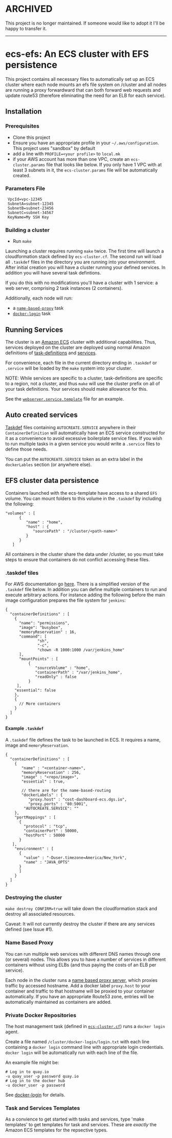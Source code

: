 ARCHIVED
========

This project is no longer maintained.  If someone would like to adopt it I'll be happy to transfer it.

---

# ecs-efs:  An ECS cluster with EFS persistence

This project contains all necessary files to automatically set up an
ECS cluster where each node mounts an efs file system on /cluster and
all nodes are running a proxy forwardward that can both forward web
requests and update route53 (therefore eliminating the need for an ELB
for each service).

## Installation


### Prerequisites

* Clone this project
* Ensure you have an appropriate profile in your `~/.aws/configuration`.
  This project uses "sandbox" by default
* add a line with `PROFILE=<your profile>` to `local.mk`
* if your AWS account has more than one VPC, create an
  `ecs-cluster.params` file that looks like below.  If you only have 1
  VPC with at least 3 subnets in it, the `ecs-cluster.params` file will be
  automatically created.

### Parameters File

     VpcId=vpc-12345
     SubnetA=subnet-12345
     SubnetB=subnet-23456
     SubnetC=subnet-34567
     KeyName=My SSH Key


### Building a cluster

* Run `make` 

Launching a cluster requires running `make` twice. The first time will
launch a cloudformation stack defined by `ecs-cluster.cf`. The second
run will load all `.taskdef` files in the directory you are running
into your environment. After initial creation you will have a cluster
running your defined services. In addition you will have several task
defintions.

If you do this with no modifications you'll have a cluster with 1
service: a web server, comprising 2 task instances (2 containers).

Additionally, each node will run:
* a [`name-based-proxy`](#name-based-proxy) task 
* [`docker-login`](#private-docker-repositories) task

## Running Services

The cluster is an [Amazon ECS](https://aws.amazon.com/ecs/) cluster with additional capabilities. Thus, services deployed on the cluster are deployed using normal Amazon definitions of [task-definitions](http://docs.aws.amazon.com/AmazonECS/latest/developerguide/task_definitions.html) and [services](http://docs.aws.amazon.com/AmazonECS/latest/developerguide/ecs_services.html).

For convenience, each file in the current directory ending in
`.taskdef` or `.service` will be loaded by the `make` system into your
cluster.

NOTE: While services are specific to a cluster, task-definitions are
specific to a region, not a cluster, and thus `make` will use the
cluster prefix on all of your task definitions.  Your services should
make allowance for this.  

See the [`webserver.service.template`](webserver.service.template)
file for an example.

## Auto created services

[Taskdef](#.taskdef-files) files containing `AUTOCREATE.SERVICE`
anywhere in their `ContainerDefinition` will automatically have an ECS
service constructed for it as a convenience to avoid excessive
boilerplate service files. If you wish to run multiple tasks in a
given service you would write a `.service` files to define those
needs.

You can put the `AUTOCREATE.SERVICE` token as an extra label in the
`dockerLables` section (or anywhere else).


## EFS cluster data persistence

Containers launched with the ecs-template have access to a shared
`EFS` volume. You can mount folders to this volume in the `.taskdef`
by including the following:

```
"volumes" : [
      {
         "name" : "home",
         "host" : {
            "sourcePath" : "/cluster/<path-name>"
         }
      }
   ]
```

All containers in the cluster share the data under /cluster, so you
must take steps to ensure that containers do not conflict accessing
these files.

### .taskdef tiles

For AWS documentation go [here](http://docs.aws.amazon.com/AmazonECS/latest/developerguide/task_definitions.html). There is a simplified version of the `.taskdef` file below. In addition you can define multiple containers to run and execute arbitrary actions. For instance adding the following before the main image configuration prepares the file system for `jenkins`:

    {
      "containerDefinitions" : [
        {
          "name": "permissions",
          "image": "busybox",
          "memoryReservation" : 16,
          "command": [
                  "sh",
                  "-c",
                  "chown -R 1000:1000 /var/jenkins_home"
          ],
          "mountPoints" : [
              {
                 "sourceVolume" : "home",
                 "containerPath" : "/var/jenkins_home",
                 "readOnly" : false
              }
         ],
        "essential": false
        },
        {
          // More containers
        }
      ]
    }

#### Example `.taskdef`

A `.taskdef` file defines the task to be launched in ECS. It requires
a name, image and `memoryReservation`.

    {
      "containerDefinitions" : [
        {
           "name" : "<container-name>",
           "memoryReservation" : 256,
           "image" : "<repo/image>",
           "essential" : true,

           // there are for the name-based-routing
           "dockerLabels" : {
              "proxy.host" : "cost-dashboard-ecs.dgs.io",
              "proxy.ports" : "80:5001",
            "AUTOCREATE.SERVICE": ""
        },
        "portMappings" : [
          {
            "protocol" : "tcp",
            "containerPort" : 50000,
            "hostPort" : 50000
          }
       ],
        "environment" : [
          {
            "value" : "-Duser.timezone=America/New_York",
            "name" : "JAVA_OPTS"
          }
          ]
        }
      ]
    }


### Destroying the cluster

`make destroy CONFIRM=true` will take down the cloudformation stack
and destroy all associated resources.

Caveat: It will not currently destroy the cluster if there are any
services defined (see Issue #1).


### Name Based Proxy

You can run multiple web services with different DNS names through one
(or several) nodes.  This allows you to have a number of services in
different containers without using ELBs (and thus paying the costs of
an ELB per service).

Each node in the cluster runs a [name based proxy
server](https://github.com/deweysasser/docker-name-proxy-server),
which proxies traffic by accessed hostname.  Add a docker label
`proxy.host` to your container and traffic to that hostname will be
proxied to your container automatically.  If you have an appropriate
Route53 zone, entries will be automatically maintained as containers
are added.

### Private Docker Repositories

The host management task (defined in
[`ecs-cluster.cf`](ecs-cluster.cf)) runs a `docker login` agent.

Create a file named `/cluster/docker-login/login.txt` with each line
containing a `docker login` command line with appropriate login
credentials. `docker login` will be automatically run with each line
of the file.

An example file might be:

```
# Log in to quay.io
-u quay_user -p password quay.io
# Log in to the docker hub
-u docker_user -p password
```

See [docker-login](https://hub.docker.com/r/deweysasser/docker-ecs-login/)
for details.

### Task and Services Templates

As a convience to get started with tasks and services, type 'make
templates' to get templates for task and services.  These are
*exactly* the Amazon ECS templates for the repsective types.


